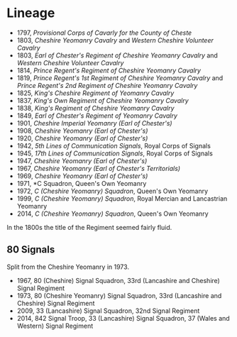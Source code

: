 # Lineage

* 1797, *Provisional Corps of Cavarly for the County of Cheste*
* 1803, *Cheshire Yeomanry Cavalry* and *Western Cheshire Volunteer Cavalry*
* 1803, *Earl of Chester's Regiment of Cheshire Yeomanry Cavalry* and *Western Cheshire Volunteer Cavalry*
* 1814, *Prince Regent's Regiment of Cheshire Yeomanry Cavalry*
* 1819, *Prince Regent's 1st Regiment of Cheshire Yeomanry Cavalry* and *Prince Regent's 2nd Regiment of Cheshire Yeomanry Cavalry*
* 1825, *King's Cheshire Regiment of Yeomanry Cavalry*
* 1837, *King's Own Regiment of Cheshire Yeomanry Cavalry*
* 1838, *King's Regiment of Cheshire Yeomanry Cavalry*
* 1849, *Earl of Chester's Regiment of Yeomanry Cavalry*
* 1901, *Cheshire Imperial Yeomanry (Earl of Chester's)*
* 1908, *Cheshire Yeomanry (Earl of Chester's)*
* 1920, *Cheshire Yeomanry (Earl of Chester's)*
* 1942, *5th Lines of Communication Signals*, Royal Corps of Signals
* 1945, *17th Lines of Communication Signals*, Royal Corps of Signals
* 1947, *Cheshire Yeomanry (Earl of Chester's)*
* 1967, *Cheshire Yeomanry (Earl of Chester's Territorials)*
* 1969, *Cheshire Yeomanry (Earl of Chester's)*
* 1971, *C Squadron, Queen's Own Yeomanry
* 1972, *C (Cheshire Yeomanry) Squadron*, Queen's Own Yeomanry
* 1999, *C (Cheshire Yeomanry) Squadron*, Royal Mercian and Lancastrian Yeomanry
* 2014, *C (Cheshire Yeomanry) Squadron*, Queen's Own Yeomanry

In the 1800s the title of the Regiment seemed fairly fluid.

## 80 Signals

Split from the Cheshire Yeomanry in 1973.

* 1967, 80 (Cheshire) Signal Squadron, 33rd (Lancashire and Cheshire) Signal Regiment
* 1973, 80 (Cheshire Yeomanry) Signal Squadron, 33rd (Lancashire and Cheshire) Signal Regiment
* 2009, 33 (Lancashire) Signal Squadron, 32nd Signal Regiment
* 2014, 842 Signal Troop, 33 (Lancashire) Signal Squadron, 37 (Wales and Western) Signal Regiment
